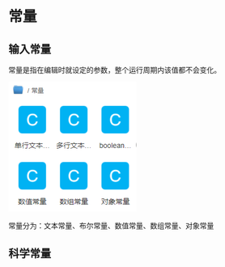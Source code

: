 
# 常量


## 输入常量

常量是指在编辑时就设定的参数，整个运行周期内该值都不会变化。

![系统资源](../image/src22.png)

常量分为：文本常量、布尔常量、数值常量、数组常量、对象常量

## 科学常量





